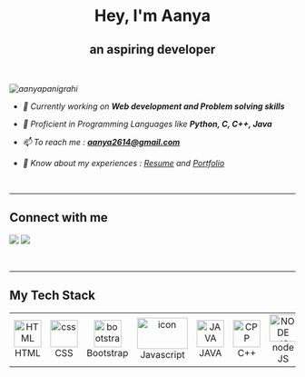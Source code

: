 <h1 align="center">Hey, I'm Aanya </h1>
<h2 align="center">an aspiring developer</h2><br>


<p align="left"><em> <img src="https://komarev.com/ghpvc/?username=aanyapanigrahi&label=Profile%20views&color=0e75b6&style=flat" alt="aanyapanigrahi" /> </p>

- 🔭 Currently working on **Web development and Problem solving skills**

- 🌱 Proficient in Programming Languages like **Python, C, C++, Java**

- 📫 To reach me : **aanya2614@gmail.com**

- 📄 Know about my experiences : <a href="https://drive.google.com/file/d/1t_wiScQ7KMliBAGVbWvSA4SQN9PBuViE/view?usp=drive_link">Resume</a> and <a href="https://portfolioaanya.vercel.app/resume.html">Portfolio</a>
</em>
<br>
<hr>

<h2>Connect with me  </h2>
<p align="left">
<a href="https://www.linkedin.com/in/aanya-panigrahi-9b1681251"><img src="https://img.shields.io/badge/LinkedIn-0077B5?style=for-the-badge&logo=linkedin&logoColor=white"></a></a>
<a href="https://instagram.com/aan.yahoo"><img src="https://img.shields.io/badge/instagram-d11b59?style=for-the-badge&logo=instagram&logoColor=white"></a></a>
</p>

<br>

<hr>

<h2 align="left" border="0">My Tech Stack    </h2>


  

 ***<table>***
  <tr>
<!--      <td align="center" width="90">
        <img src="https://media1.giphy.com/avatars/GenCGroup/DDI6XPb1buW5.gif" alt="icon" width="79" height="60" />
      <br>C -->
<!--     <td align="center" width="98">
      <a href="#macropower-tech">
        <img src="https://techstack-generator.vercel.app/python-icon.svg" alt="icon" width="89" height="55" />
      </a>
      <br>Python
    </td> -->
   <td align="center"  width="98">
        <img src="https://skillicons.dev/icons?i=html" width="48" height="48" alt="HTML" />
      <br>HTML
    </td>
   <td align="center" width="98">
        <img src="https://skillicons.dev/icons?i=css" width="48" height="48" alt="css" />
      <br>CSS
    </td>
   <td align="center"  width="98">
        <img src="https://skillicons.dev/icons?i=bootstrap" width="48" height="48" alt="bootstrap" />
      <br>Bootstrap
    </td>
   <td align="center" width="98">
        <img src="https://techstack-generator.vercel.app/js-icon.svg" alt="icon" width="89" height="55" />
      <br>Javascript
    </td>
<!--   <td align="center" width="90">
       <img src="https://techstack-generator.vercel.app/mysql-icon.svg" alt="icon" width="89" height="60" />       
     <br>SQL  
      </td> -->
       <td align="center"  width="98">
        <img src="https://skillicons.dev/icons?i=java" width="48" height="48" alt="JAVA" />
      <br>JAVA
    </td>
     <td align="center"  width="98">
        <img src="https://skillicons.dev/icons?i=cpp" width="48" height="48" alt="CPP" />
      <br>C++
    </td>
     <td align="center"  width="98">
        <img src="https://skillicons.dev/icons?i=nodejs" width="48" height="48" alt="NODE JS" />
      <br>node JS
    </td>
      
